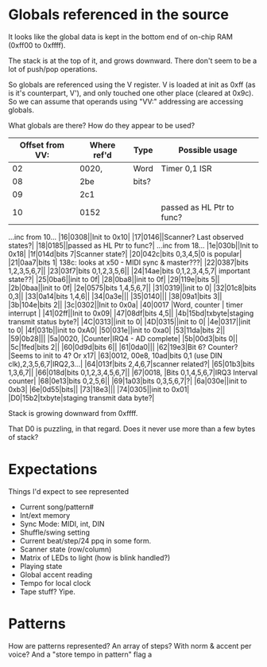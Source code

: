 # Globals referenced in the source

It looks like the global data is kept in the bottom end of on-chip RAM (0xff00 to 0xffff).

The stack is at the top of it, and grows downward.  There don't seem to be a lot of push/pop operations.

So globals are referenced using the V register.  V is loaded at init as 0xff (as is it's counterpart, V'), and only touched one other place (cleared at 0x9c).  So we can assume that operands using "VV:" addressing are accessing globals.

What globals are there?  How do they appear to be used?

|Offset from VV:|Where ref'd|Type|Possible usage|
|-|-|-|-|
|02|0020, |Word|Timer 0,1 ISR|
|08|2be|bits?||
|09|2c1|||
|10|0152||passed as HL Ptr to func?|
...inc from 10...
|16|0308||Init to 0x10|
|17|0146||Scanner? Last observed states?|
|18|0185||passed as HL Ptr to func?|
...inc from 18...
|1e|030b||Init to 0x18|
|1f|014d|bits 7|Scanner state?|
|20|042c|bits 0,3,4,5|0 is popular|
|21|0aa7|bits 1| 138c: looks at x50 - MIDI sync & master???|
|22|0387|bits 1,2,3,5,6,7||
|23|03f7|bits 0,1,2,3,5,6||
|24|14ae|bits 0,1,2,3,4,5,7| important state??|
|25|0ba6||init to 0f|
|28|0ba8||init to 0f|
|29|119e|bits 5||
|2b|0baa||init to 0f|
|2e|0575|bits 1,4,5,6,7||
|31|0319||init to 0|
|32|01c8|bits 0,3||
|33|0a14|bits 1,4,6||
|34|0a3e|||
|35|0140|||
|38|09a1|bits 3||
|3b|104e|bits 2||
|3c|0302||Init to 0x0a|
|40|0017 |Word, counter | timer interrupt |
|41|02ff||Init to 0x09|
|47|08df|bits 4,5||
|4b|15bd|txbyte|staging transmit status byte?|
|4C|0313||init to 0|
|4D|0315||init to 0|
|4e|0317||init to 0|
|4f|031b||init to 0xA0|
|50|031e||init to 0xa0|
|53|11da|bits 2||
|59|0b28|||
|5a|0020, |Counter|IRQ4 - AD complete|
|5b|00d3|bits 0||
|5c|1fed|bits 2||
|60|0d9d|bits 6||
|61|0da0|||
|62|19e3|Bit 6? Counter?|Seems to init to 4?  Or x17|
|63|0012, 00e8, 10ad|bits 0,1 (use DIN clk),2,3,5,6,7|IRQ2,3...|
|64|013f|bits 2,4,6,7|scanner related?|
|65|01b3|bits 1,3,6,7||
|66|018d|bits 0,1,2,3,4,5,6,7||
|67|0018, |Bits 0,1,4,5,6,7|IRQ3 Interval counter|
|68|0e13|bits 0,2,5,6||
|69|1a03|bits 0,3,5,6,7|?|
|6a|030e||init to 0xb3|
|6e|0d55|bits||
|73|18e3|||
|74|0305||init to 0x01|
|D0|15b2|txbyte|staging transmit data byte?|

Stack is growing downward from 0xffff.

That D0 is puzzling, in that regard.  Does it never use more than a few bytes of stack?


# Expectations

Things I'd expect to see represented

* Current song/pattern#
* Int/ext memory
* Sync Mode: MIDI, int, DIN
* Shuffle/swing setting
* Current beat/step/24 ppq in some form.
* Scanner state (row/column)
* Matrix of LEDs to light (how is blink handled?)
* Playing state
* Global accent reading
* Tempo for local clock
* Tape stuff?  Yipe.

# Patterns

How are patterns represented?
An array of steps?
With norm & accent per voice?
And a "store tempo in pattern" flag
a
